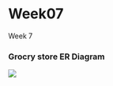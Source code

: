 # Week07
Week 7

### Grocry store ER Diagram
![](https://lucid.app/publicSegments/view/408c7a66-548a-4942-98bb-60f7ca02de3f/image.png)

